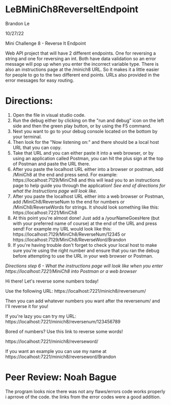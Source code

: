 # LeBMiniCh8ReverseItEndpoint
Brandon Le

10/27/22

Mini Challenge 8 - Reverse It Endpoint

Web API project that will have 2 different endpoints. One for reversing a string and one for reversing an int. Both have data validation so an error message will pop up when you enter the incorrect variable type. There is also an instructions page at the /minich8 URL. So it makes it a little easier for people to go to the two different end points. URLs also provided in the error messages for easy routing.

# Directions:
1. Open the file in visual studio code.
2. Run the debug either by clicking on the "run and debug" icon on the left side and then the green play button, or by using the F5 command.
3. Next you want to go to your debug console located on the bottom by your terminal.
4. Then look for the "Now listening on:" and there should be a local host URL that you can copy.
5. Take that URL and you can either paste it into a web browser, or by using an application called Postman, you can hit the plus sign at the top of Postman and paste the URL there.
6. After you paste the localhost URL either into a browser or postman, add /MiniCh8 at the end and press send. For example: https://localhost:7129/MiniCh8 and this will lead you to an instructions page to help guide you through the application! *See end of directions for what the Instructions page will look like.*
7. After you paste the localhost URL either into a web browser or Postman, add /MiniCh8/ReverseNum to the end for numbers or /MiniCh8/ReverseWords for strings. It should look something like this: https://localhost:7221/MiniCh8
8. At this point you're almost done! Just add a /yourNameGoesHere (but with your preferred name of course) at the end of the URL and press send! For example my URL would look like this: https://localhost:7129/MiniCh8/ReverseNum/12345 or https://localhost:7129/MiniCh8/ReverseWord/Brandon
9. If you're having trouble don't forget to check your local host to make sure you're using the right number and ensure that you ran the debug before attempting to use the URL in your web browser or Postman.

*Directions step 6 - What the instructions page will look like when you enter https://localhost:7221/MiniCh8 into Postman or a web browser*

Hi there! Let's reverse some numbers today!

Use the following URL: https://localhost:7221/minich8/reversenum/

Then you can add whatever numbers you want after the reversenum/ and I'll reverse it for you!

If you're lazy you can try my URL: https://localhost:7221/minich8/reversenum/123456789

Bored of numbers? Use this link to reverse some words!

https://localhost:7221/minich8/reverseword/

If you want an example you can use my name at https://localhost:7221/minich8/reverseword/Brandon



# Peer Review: Noah Bague
The program looks nice there was not any flaws/errors code works properly i aprrove of the code. the links from the error codes were a good addition.
